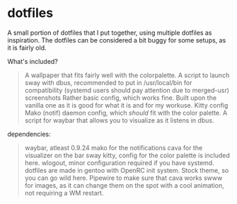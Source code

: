 # dotfiles
A small portion of dotfiles that I put together, using multiple dotfiles as inspiration. The dotfiles can be considered a bit buggy for some setups, as it is fairly old.

What's included?
> A wallpaper that fits fairly well with the colorpalette.
> A script to launch sway with dbus, recommended to put in /usr/local/bin for compatibility (systemd users should pay attention due to merged-usr)
> screenshots
> Rather basic config, which works fine. Built upon the vanilla one as it is good for what it is and for my workuse.
> Kitty config
> Mako (notif) daemon config, which *should* fit with the color palette.
> A script for waybar that allows you to visualize as it listens in dbus.

dependencies:
> waybar, atleast 0.9.24
> mako for the notifications
> cava for the visualizer on the bar
> sway
> kitty, config for the color palette is included here.
> wlogout, minor configuration required if you have systemd. dotfiles are made in gentoo with OpenRC init system. Stock theme, so you can go wild here.
> Pipewire to make sure that cava works
> swww for images, as it can change them on the spot with a cool animation, not requiring a WM restart.
